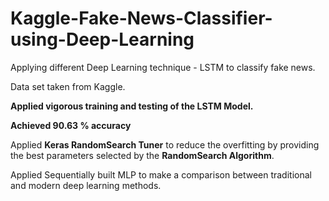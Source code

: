 # Kaggle-Fake-News-Classifier-using-Deep-Learning
Applying different Deep Learning technique - LSTM to classify fake news. 

Data set taken from Kaggle.

**Applied vigorous training and testing of the LSTM Model.**

**Achieved 90.63 % accuracy**

Applied **Keras RandomSearch Tuner** to reduce the overfitting by providing the best parameters selected by the **RandomSearch Algorithm**.

Applied Sequentially built MLP to make a comparison between traditional and modern deep learning methods.
